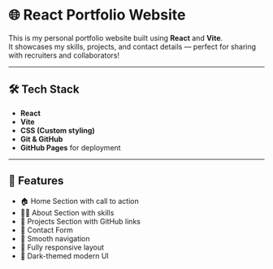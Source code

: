 # 🌐 React Portfolio Website

This is my personal portfolio website built using **React** and **Vite**.  
It showcases my skills, projects, and contact details — perfect for sharing with recruiters and collaborators!

---

## 🛠 Tech Stack

- **React**
- **Vite**
- **CSS (Custom styling)**
- **Git & GitHub**
- **GitHub Pages** for deployment

---

## 📁 Features

- 🏠 Home Section with call to action  
- 👨‍💻 About Section with skills  
- 🧩 Projects Section with GitHub links  
- 📩 Contact Form  
- 🔗 Smooth navigation  
- 📱 Fully responsive layout  
- 🎨 Dark-themed modern UI
